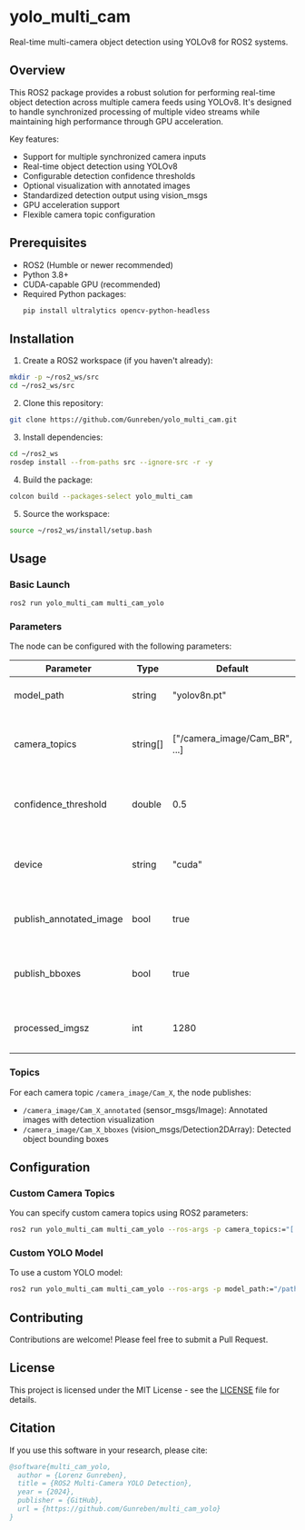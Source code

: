 # yolo_multi_cam 

Real-time multi-camera object detection using YOLOv8 for ROS2 systems.

## Overview

This ROS2 package provides a robust solution for performing real-time object detection across multiple camera feeds using YOLOv8. It's designed to handle synchronized processing of multiple video streams while maintaining high performance through GPU acceleration.

Key features:
- Support for multiple synchronized camera inputs
- Real-time object detection using YOLOv8
- Configurable detection confidence thresholds
- Optional visualization with annotated images
- Standardized detection output using vision_msgs
- GPU acceleration support
- Flexible camera topic configuration

## Prerequisites

- ROS2 (Humble or newer recommended)
- Python 3.8+
- CUDA-capable GPU (recommended)
- Required Python packages:
  ```bash
  pip install ultralytics opencv-python-headless
  ```

## Installation

1. Create a ROS2 workspace (if you haven't already):
```bash
mkdir -p ~/ros2_ws/src
cd ~/ros2_ws/src
```

2. Clone this repository:
```bash
git clone https://github.com/Gunreben/yolo_multi_cam.git
```

3. Install dependencies:
```bash
cd ~/ros2_ws
rosdep install --from-paths src --ignore-src -r -y
```

4. Build the package:
```bash
colcon build --packages-select yolo_multi_cam
```

5. Source the workspace:
```bash
source ~/ros2_ws/install/setup.bash
```

## Usage

### Basic Launch
```bash
ros2 run yolo_multi_cam multi_cam_yolo
```

### Parameters

The node can be configured with the following parameters:

| Parameter | Type | Default | Description |
|-----------|------|---------|-------------|
| model_path | string | "yolov8n.pt" | Path to the YOLO model file |
| camera_topics | string[] | ["/camera_image/Cam_BR", ...] | List of camera topics to subscribe to |
| confidence_threshold | double | 0.5 | Minimum confidence threshold for detections |
| device | string | "cuda" | Device to run inference on ("cuda" or "cpu") |
| publish_annotated_image | bool | true | Whether to publish annotated images |
| publish_bboxes | bool | true | Whether to publish bounding box messages |
| processed_imgsz | int | 1280 | Input image size for YOLO processing |

### Topics

For each camera topic `/camera_image/Cam_X`, the node publishes:
- `/camera_image/Cam_X_annotated` (sensor_msgs/Image): Annotated images with detection visualization
- `/camera_image/Cam_X_bboxes` (vision_msgs/Detection2DArray): Detected object bounding boxes

## Configuration

### Custom Camera Topics

You can specify custom camera topics using ROS2 parameters:

```bash
ros2 run yolo_multi_cam multi_cam_yolo --ros-args -p camera_topics:="['/cam1/image_raw','/cam2/image_raw']"
```

### Custom YOLO Model

To use a custom YOLO model:

```bash
ros2 run yolo_multi_cam multi_cam_yolo --ros-args -p model_path:="/path/to/your/model.pt"
```

## Contributing

Contributions are welcome! Please feel free to submit a Pull Request.

## License

This project is licensed under the MIT License - see the [LICENSE](LICENSE) file for details.

## Citation

If you use this software in your research, please cite:

```bibtex
@software{multi_cam_yolo,
  author = {Lorenz Gunreben},
  title = {ROS2 Multi-Camera YOLO Detection},
  year = {2024},
  publisher = {GitHub},
  url = {https://github.com/Gunreben/multi_cam_yolo}
}
```
